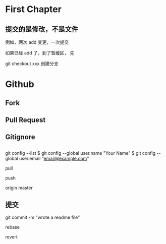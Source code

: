 # First Chapter







## 提交的是修改，不是文件

例如，两次 add 变更，一次提交



如果已经 add 了，到了暂缓区，
先



git checkout xxx 创建分支






# Github

## Fork

## Pull Request

## Gitignore





## 
git config --list
$ git config --global user.name "Your Name"
$ git config --global user.email "email@example.com"

pull

push

origin master

## 提交
git commit -m "wrote a readme file"

rebase

revert



